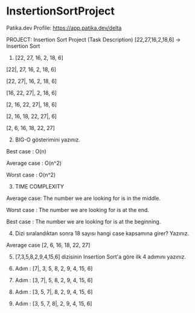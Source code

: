 # InstertionSortProject


Patika.dev Profile: https://app.patika.dev/delta 

PROJECT: Insertion Sort Project (Task Description)
[22,27,16,2,18,6] -> Insertion Sort


1. [22, 27, 16, 2, 18, 6] 



[22|, 27, 16, 2, 18, 6] 

[22, 27|, 16, 2, 18, 6]

[16, 22, 27|, 2, 18, 6] 

[2, 16, 22, 27|, 18, 6] 

[2, 16, 18, 22, 27|, 6] 

[2, 6, 16, 18, 22, 27]

2. BIG-O gösterimini yazınız.

Best case    : O(n)

Average case : O(n^2)

Worst case   : O(n^2)

3. TIME COMPLEXITY

Average case: The number we are looking for is in the middle.

Worst case  : The number we are looking for is at the end.

Best case   : The number we are looking for is at the beginning.

4. Dizi sıralandıktan sonra 18 sayısı hangi case kapsamına girer? Yazınız.

Average case [2, 6, 16, 18, 22, 27] 

5. [7,3,5,8,2,9,4,15,6] dizisinin Insertion Sort'a göre ilk 4 adımını yazınız.

1. Adım : [7|, 3, 5, 8, 2, 9, 4, 15, 6]
2. Adım : [3, 7|, 5, 8, 2, 9, 4, 15, 6]
3. Adım : [3, 5, 7|, 8, 2, 9, 4, 15, 6]
4. Adım : [3, 5, 7, 8|, 2, 9, 4, 15, 6]
